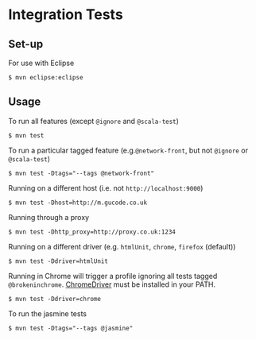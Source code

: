 Integration Tests
=================

Set-up
------

For use with Eclipse

    $ mvn eclipse:eclipse

Usage
-----

To run all features (except `@ignore` and `@scala-test`)

	$ mvn test

To run a particular tagged feature (e.g.`@network-front`, but not `@ignore` or `@scala-test`)

	$ mvn test -Dtags="--tags @network-front"

Running on a different host (i.e. not `http://localhost:9000`)

 	$ mvn test -Dhost=http://m.gucode.co.uk

Running through a proxy

 	$ mvn test -Dhttp_proxy=http://proxy.co.uk:1234

Running on a different driver (e.g. `htmlUnit`, `chrome`, `firefox` (default))

    $ mvn test -Ddriver=htmlUnit

Running in Chrome will trigger a profile ignoring all tests tagged `@brokeninchrome`. [ChromeDriver](http://code.google.com/p/selenium/wiki/ChromeDriver) must be installed in your PATH.

    $ mvn test -Ddriver=chrome
     	
To run the jasmine tests

	$ mvn test -Dtags="--tags @jasmine"